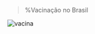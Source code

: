 > %Vacinação no Brasil

![vacina](https://user-images.githubusercontent.com/69632533/134063107-85be14d2-6502-4a83-ac52-06d56052745a.png)
